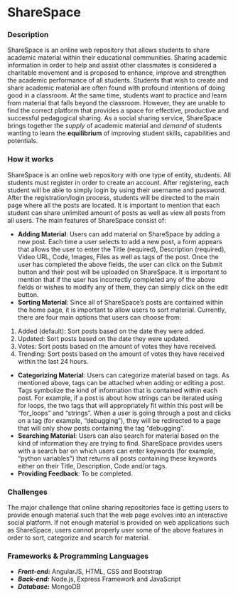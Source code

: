 # ShareSpace

### Description

ShareSpace is an online web repository that allows students to share academic material within their educational communities. Sharing academic information in order to help and assist other classmates is considered a charitable movement and is proposed to enhance, improve and strengthen the academic performance of all students. Students that wish to create and share academic material are often found with profound intentions of doing good in a classroom. At the same time, students want to practice and learn from material that falls beyond the classroom. However, they are unable to find the correct platform that provides a space for effective, productive and successful pedagogical sharing. As a social sharing service, ShareSpace brings together the *supply* of academic material and *demand* of students wanting to learn the **equilibrium** of improving student skills, capabilities and potentials.

### How it works

ShareSpace is an online web repository with one type of entity, students. All students must register in order to create an account. After registering, each student will be able to simply login by using their username and password. After the registration/login process, students will be directed to the main page where all the posts are located. It is important to mention that each student can share unlimited amount of posts as well as view all posts from all users. The main features of ShareSpace consist of:

* **Adding Material**: Users can add material on ShareSpace by adding a new post. Each time a user selects to add a new post, a form appears that allows the user to enter the Title (required), Description (required), Video URL, Code, Images, Files as well as tags of the post. Once the user has completed the above fields, the user can click on the Submit button and their post will be uploaded on ShareSpace. It is important to mention that if the user has incorrectly completed any of the above fields or wishes to modify any of them, they can simply click on the edit button.
* **Sorting Material**: Since all of ShareSpace’s posts are contained within the home page, it is important to allow users to sort material. Currently, there are four main options that users can choose from:
 1. Added (default): Sort posts based on the date they were added.
 2. Updated: Sort posts based on the date they were updated.
 3. Votes: Sort posts based on the amount of votes they have received.
 4. Trending: Sort posts based on the amount of votes they have received within the last 24 hours.
* **Categorizing Material**: Users can categorize material based on tags. As mentioned above, tags can be attached when adding or editing a post. Tags symbolize the kind of information that is contained within each post. For example, if a post is about how strings can be iterated using for loops, the two tags that will appropriately fit within this post will be “for_loops” and “strings”. When a user is going through a post and clicks on a tag (for example, “debugging”), they will be redirected to a page that will only show posts containing the tag “debugging”.
* **Searching Material**: Users can also search for material based on the kind of information they are trying to find. ShareSpace provides users with a search bar on which users can enter keywords (for example, “python variables”) that returns all posts containing these keywords either on their Title, Description, Code and/or tags.
* **Providing Feedback**: To be completed.

### Challenges

The major challenge that online sharing repositories face is getting users to provide enough material such that the web page evolves into an interactive social platform. If not enough material is provided on web applications such as ShareSpace, users cannot properly user some of  the above features in order to sort, categorize and search for material.

### Frameworks & Programming Languages

* _**Front-end:**_ AngularJS, HTML, CSS and Bootstrap
* _**Back-end:**_ Node.js, Express Framework and JavaScript
* _**Database:**_ MongoDB